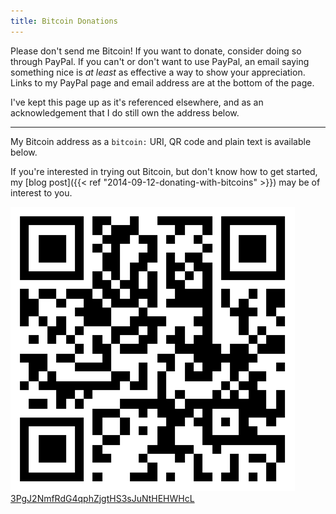 ```yaml
---
title: Bitcoin Donations
---
```


Please don't send me Bitcoin! If you want to donate, consider doing so through
PayPal. If you can't or don't want to use PayPal, an email saying something nice
is *at least* as effective a way to show your appreciation. Links to my PayPal
page and email address are at the bottom of the page.

I've kept this page up as it's referenced elsewhere, and as an acknowledgement
that I do still own the address below.

---

My Bitcoin address as a `bitcoin:` URI, QR code and plain text is available
below.

If you're interested in trying out Bitcoin, but don't know how to get started,
my  [blog post]({{< ref "2014-09-12-donating-with-bitcoins" >}}) may be of
interest to you.

<p class="bitcoin">
    <a href="bitcoin:3PgJ2NmfRdG4qphZjgtHS3sJuNtHEHWHcL?amount=0.02&label=Oliver%20Hamlet">
        <img src="images/bitcoinQR.svg">
        3PgJ2NmfRdG4qphZjgtHS3sJuNtHEHWHcL
    </a>
</p>
